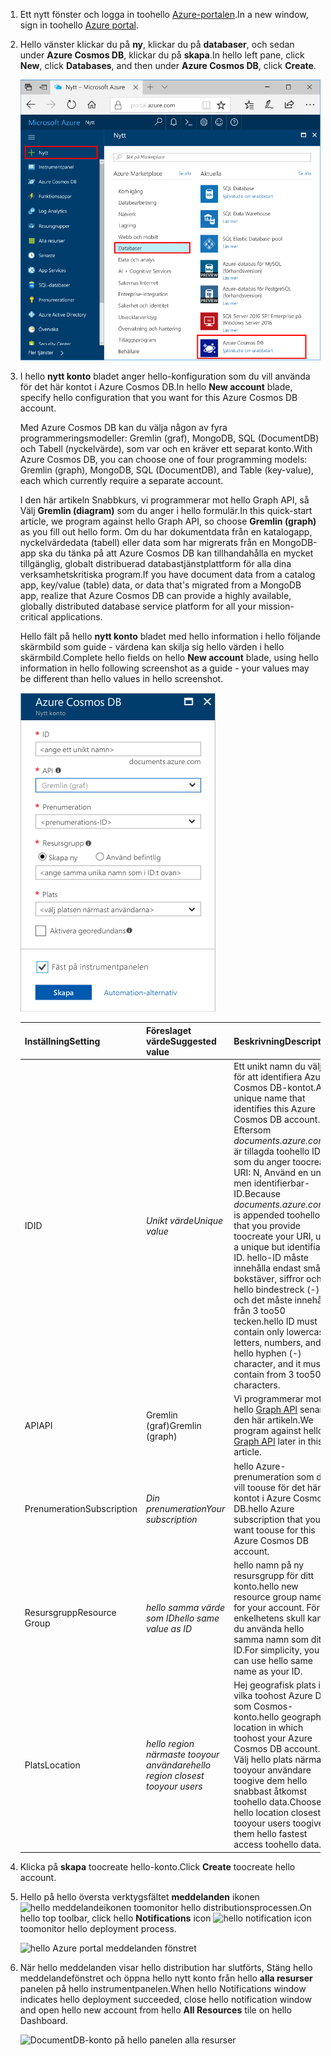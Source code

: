 1. <span data-ttu-id="ea848-101">Ett nytt fönster och logga in toohello [Azure-portalen](https://portal.azure.com/).</span><span class="sxs-lookup"><span data-stu-id="ea848-101">In a new window, sign in toohello [Azure portal](https://portal.azure.com/).</span></span>
2. <span data-ttu-id="ea848-102">Hello vänster klickar du på **ny**, klickar du på **databaser**, och sedan under **Azure Cosmos DB**, klickar du på **skapa**.</span><span class="sxs-lookup"><span data-stu-id="ea848-102">In hello left pane, click **New**, click **Databases**, and then under **Azure Cosmos DB**, click **Create**.</span></span>
   
   ![Azure Portal databasfönstret](./media/cosmos-db-create-dbaccount-graph/create-nosql-db-databases-json-tutorial-1.png)

3. <span data-ttu-id="ea848-104">I hello **nytt konto** bladet anger hello-konfiguration som du vill använda för det här kontot i Azure Cosmos DB.</span><span class="sxs-lookup"><span data-stu-id="ea848-104">In hello **New account** blade, specify hello configuration that you want for this Azure Cosmos DB account.</span></span> 

    <span data-ttu-id="ea848-105">Med Azure Cosmos DB kan du välja någon av fyra programmeringsmodeller: Gremlin (graf), MongoDB, SQL (DocumentDB) och Tabell (nyckelvärde), som var och en kräver ett separat konto.</span><span class="sxs-lookup"><span data-stu-id="ea848-105">With Azure Cosmos DB, you can choose one of four programming models: Gremlin (graph), MongoDB, SQL (DocumentDB), and Table (key-value), each which currently require a separate account.</span></span>
       
    <span data-ttu-id="ea848-106">I den här artikeln Snabbkurs, vi programmerar mot hello Graph API, så Välj **Gremlin (diagram)** som du anger i hello formulär.</span><span class="sxs-lookup"><span data-stu-id="ea848-106">In this quick-start article, we program against hello Graph API, so choose **Gremlin (graph)** as you fill out hello form.</span></span> <span data-ttu-id="ea848-107">Om du har dokumentdata från en katalogapp, nyckelvärdedata (tabell) eller data som har migrerats från en MongoDB-app ska du tänka på att Azure Cosmos DB kan tillhandahålla en mycket tillgänglig, globalt distribuerad databastjänstplattform för alla dina verksamhetskritiska program.</span><span class="sxs-lookup"><span data-stu-id="ea848-107">If you have document data from a catalog app, key/value (table) data, or data that's migrated from a MongoDB app, realize that Azure Cosmos DB can provide a highly available, globally distributed database service platform for all your mission-critical applications.</span></span>

    <span data-ttu-id="ea848-108">Hello fält på hello **nytt konto** bladet med hello information i hello följande skärmbild som guide - värdena kan skilja sig hello värden i hello skärmbild.</span><span class="sxs-lookup"><span data-stu-id="ea848-108">Complete hello fields on hello **New account** blade, using hello information in hello following screenshot as a guide - your values may be different than hello values in hello screenshot.</span></span>
 
    ![hello nytt kontoblad för Azure Cosmos DB](./media/cosmos-db-create-dbaccount-graph/create-nosql-db-databases-json-tutorial-2.png)

    <span data-ttu-id="ea848-110">Inställning</span><span class="sxs-lookup"><span data-stu-id="ea848-110">Setting</span></span>|<span data-ttu-id="ea848-111">Föreslaget värde</span><span class="sxs-lookup"><span data-stu-id="ea848-111">Suggested value</span></span>|<span data-ttu-id="ea848-112">Beskrivning</span><span class="sxs-lookup"><span data-stu-id="ea848-112">Description</span></span>
    ---|---|---
    <span data-ttu-id="ea848-113">ID</span><span class="sxs-lookup"><span data-stu-id="ea848-113">ID</span></span>|<span data-ttu-id="ea848-114">*Unikt värde*</span><span class="sxs-lookup"><span data-stu-id="ea848-114">*Unique value*</span></span>|<span data-ttu-id="ea848-115">Ett unikt namn du väljer för att identifiera Azure Cosmos DB-kontot.</span><span class="sxs-lookup"><span data-stu-id="ea848-115">A unique name that identifies this Azure Cosmos DB account.</span></span> <span data-ttu-id="ea848-116">Eftersom *documents.azure.com* är tillagda toohello ID som du anger toocreate URI: N, Använd en unik men identifierbar-ID.</span><span class="sxs-lookup"><span data-stu-id="ea848-116">Because *documents.azure.com* is appended toohello ID that you provide toocreate your URI, use a unique but identifiable ID.</span></span> <span data-ttu-id="ea848-117">hello-ID måste innehålla endast små bokstäver, siffror och hello bindestreck (-) och det måste innehålla från 3 too50 tecken.</span><span class="sxs-lookup"><span data-stu-id="ea848-117">hello ID must contain only lowercase letters, numbers, and hello hyphen (-) character, and it must contain from 3 too50 characters.</span></span>
    <span data-ttu-id="ea848-118">API</span><span class="sxs-lookup"><span data-stu-id="ea848-118">API</span></span>|<span data-ttu-id="ea848-119">Gremlin (graf)</span><span class="sxs-lookup"><span data-stu-id="ea848-119">Gremlin (graph)</span></span>|<span data-ttu-id="ea848-120">Vi programmerar mot hello [Graph API](../articles/cosmos-db/graph-introduction.md) senare i den här artikeln.</span><span class="sxs-lookup"><span data-stu-id="ea848-120">We program against hello [Graph API](../articles/cosmos-db/graph-introduction.md) later in this article.</span></span>|
    <span data-ttu-id="ea848-121">Prenumeration</span><span class="sxs-lookup"><span data-stu-id="ea848-121">Subscription</span></span>|<span data-ttu-id="ea848-122">*Din prenumeration*</span><span class="sxs-lookup"><span data-stu-id="ea848-122">*Your subscription*</span></span>|<span data-ttu-id="ea848-123">hello Azure-prenumeration som du vill toouse för det här kontot i Azure Cosmos DB.</span><span class="sxs-lookup"><span data-stu-id="ea848-123">hello Azure subscription that you want toouse for this Azure Cosmos DB account.</span></span> 
    <span data-ttu-id="ea848-124">Resursgrupp</span><span class="sxs-lookup"><span data-stu-id="ea848-124">Resource Group</span></span>|<span data-ttu-id="ea848-125">*hello samma värde som ID*</span><span class="sxs-lookup"><span data-stu-id="ea848-125">*hello same value as ID*</span></span>|<span data-ttu-id="ea848-126">hello namn på ny resursgrupp för ditt konto.</span><span class="sxs-lookup"><span data-stu-id="ea848-126">hello new resource group name for your account.</span></span> <span data-ttu-id="ea848-127">För enkelhetens skull kan du använda hello samma namn som ditt ID.</span><span class="sxs-lookup"><span data-stu-id="ea848-127">For simplicity, you can use hello same name as your ID.</span></span> 
    <span data-ttu-id="ea848-128">Plats</span><span class="sxs-lookup"><span data-stu-id="ea848-128">Location</span></span>|<span data-ttu-id="ea848-129">*hello region närmaste tooyour användare*</span><span class="sxs-lookup"><span data-stu-id="ea848-129">*hello region closest tooyour users*</span></span>|<span data-ttu-id="ea848-130">Hej geografisk plats i vilka toohost Azure DB som Cosmos-konto.</span><span class="sxs-lookup"><span data-stu-id="ea848-130">hello geographic location in which toohost your Azure Cosmos DB account.</span></span> <span data-ttu-id="ea848-131">Välj hello plats närmaste tooyour användare toogive dem hello snabbast åtkomst toohello data.</span><span class="sxs-lookup"><span data-stu-id="ea848-131">Choose hello location closest tooyour users toogive them hello fastest access toohello data.</span></span>

4. <span data-ttu-id="ea848-132">Klicka på **skapa** toocreate hello-konto.</span><span class="sxs-lookup"><span data-stu-id="ea848-132">Click **Create** toocreate hello account.</span></span>
5. <span data-ttu-id="ea848-133">Hello på hello översta verktygsfältet **meddelanden** ikonen ![hello meddelandeikonen](./media/cosmos-db-create-dbaccount-graph/notification-icon.png) toomonitor hello distributionsprocessen.</span><span class="sxs-lookup"><span data-stu-id="ea848-133">On hello top toolbar, click hello **Notifications** icon ![hello notification icon](./media/cosmos-db-create-dbaccount-graph/notification-icon.png) toomonitor hello deployment process.</span></span>

    ![hello Azure portal meddelanden fönstret](./media/cosmos-db-create-dbaccount-graph/notification.png)

6.  <span data-ttu-id="ea848-135">När hello meddelanden visar hello distribution har slutförts, Stäng hello meddelandefönstret och öppna hello nytt konto från hello **alla resurser** panelen på hello instrumentpanelen.</span><span class="sxs-lookup"><span data-stu-id="ea848-135">When hello Notifications window indicates hello deployment succeeded, close hello notification window and open hello new account from hello **All Resources** tile on hello Dashboard.</span></span> 

    ![DocumentDB-konto på hello panelen alla resurser](./media/cosmos-db-create-dbaccount-graph/azure-documentdb-all-resources.png)
